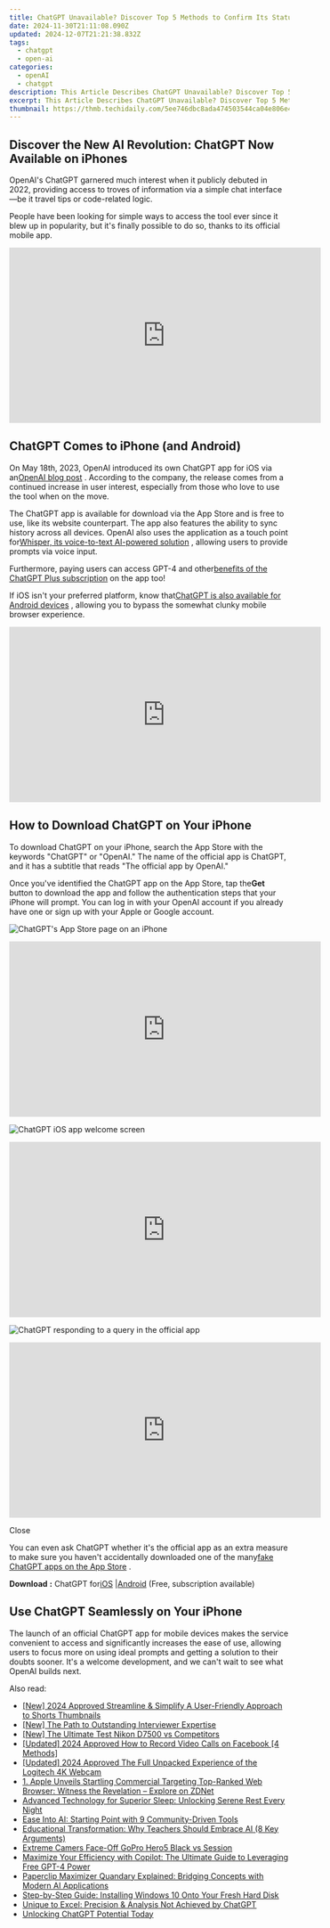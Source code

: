 ```yaml
---
title: ChatGPT Unavailable? Discover Top 5 Methods to Confirm Its Status
date: 2024-11-30T21:11:08.090Z
updated: 2024-12-07T21:21:38.832Z
tags:
  - chatgpt
  - open-ai
categories:
  - openAI
  - chatgpt
description: This Article Describes ChatGPT Unavailable? Discover Top 5 Methods to Confirm Its Status
excerpt: This Article Describes ChatGPT Unavailable? Discover Top 5 Methods to Confirm Its Status
thumbnail: https://thmb.techidaily.com/5ee746dbc8ada474503544ca04e806e436db5d4104755754e528cce96e41f403.jpg
---
```


## Discover the New AI Revolution: ChatGPT Now Available on iPhones

 OpenAI's ChatGPT garnered much interest when it publicly debuted in 2022, providing access to troves of information via a simple chat interface—be it travel tips or code-related logic.

 People have been looking for simple ways to access the tool ever since it blew up in popularity, but it's finally possible to do so, thanks to its official mobile app.

<!-- affiliate ads begin -->
<iframe width="560" height="315" src="https://www.youtube.com/embed/JAkb8Bv3AU4?si=2rHwnZYTzTLieKgY" title="YouTube video player" frameborder="0" allow="accelerometer; autoplay; clipboard-write; encrypted-media; gyroscope; picture-in-picture; web-share" referrerpolicy="strict-origin-when-cross-origin" allowfullscreen></iframe>
<!-- affiliate ads end -->

## ChatGPT Comes to iPhone (and Android)

 On May 18th, 2023, OpenAI introduced its own ChatGPT app for iOS via an[OpenAI blog post](https://openai.com/blog/introducing-the-chatgpt-app-for-ios) . According to the company, the release comes from a continued increase in user interest, especially from those who love to use the tool when on the move.

 The ChatGPT app is available for download via the App Store and is free to use, like its website counterpart. The app also features the ability to sync history across all devices. OpenAI also uses the application as a touch point for[Whisper, its voice-to-text AI-powered solution](https://www.makeuseof.com/dictate-documents-openai-whisper/) , allowing users to provide prompts via voice input.

 Furthermore, paying users can access GPT-4 and other[benefits of the ChatGPT Plus subscription](https://www.makeuseof.com/chatgpt-plus-subscription-worth-it/) on the app too!

 If iOS isn't your preferred platform, know that[ChatGPT is also available for Android devices](https://www.makeuseof.com/chatgpt-is-now-available-on-android/) , allowing you to bypass the somewhat clunky mobile browser experience.

<!-- affiliate ads begin -->
<iframe width="560" height="315" src="https://www.youtube.com/embed/AcAYRX0cwwA?si=DxqWU39vqksZbe1s" title="YouTube video player" frameborder="0" allow="accelerometer; autoplay; clipboard-write; encrypted-media; gyroscope; picture-in-picture; web-share" referrerpolicy="strict-origin-when-cross-origin" allowfullscreen></iframe>
<!-- affiliate ads end -->

## How to Download ChatGPT on Your iPhone

 To download ChatGPT on your iPhone, search the App Store with the keywords "ChatGPT" or "OpenAI." The name of the official app is ChatGPT, and it has a subtitle that reads "The official app by OpenAI."

 Once you've identified the ChatGPT app on the App Store, tap the**Get** button to download the app and follow the authentication steps that your iPhone will prompt. You can log in with your OpenAI account if you already have one or sign up with your Apple or Google account.

![ChatGPT's App Store page on an iPhone](https://static1.makeuseofimages.com/wordpress/wp-content/uploads/2023/08/chatgpt-s-app-store-page-on-an-iphone.jpg)

<!-- affiliate ads begin -->
<iframe width="560" height="315" src="https://www.youtube.com/embed/uSfA74aeYeA?si=HdJSMdeS7HVtS6-j" title="YouTube video player" frameborder="0" allow="accelerometer; autoplay; clipboard-write; encrypted-media; gyroscope; picture-in-picture; web-share" referrerpolicy="strict-origin-when-cross-origin" allowfullscreen></iframe>
<!-- affiliate ads end -->

![ChatGPT iOS app welcome screen](https://static1.makeuseofimages.com/wordpress/wp-content/uploads/2023/08/chatgpt-ios-app-welcome-screen.jpg)

<!-- affiliate ads begin -->
<iframe width="560" height="315" src="https://www.youtube.com/embed/LaWcXdTn5SE?si=QbxEkX-4a17J5RVs" title="YouTube video player" frameborder="0" allow="accelerometer; autoplay; clipboard-write; encrypted-media; gyroscope; picture-in-picture; web-share" referrerpolicy="strict-origin-when-cross-origin" allowfullscreen></iframe>
<!-- affiliate ads end -->

![ChatGPT responding to a query in the official app](https://static1.makeuseofimages.com/wordpress/wp-content/uploads/2023/08/chatgpt-responding-to-a-query-in-the-official-app.jpg)

<!-- affiliate ads begin -->
<iframe width="560" height="315" src="https://www.youtube.com/embed/K4lRBnNnd9k?si=5e0MbdOz-fF6Ry_k" title="YouTube video player" frameborder="0" allow="accelerometer; autoplay; clipboard-write; encrypted-media; gyroscope; picture-in-picture; web-share" referrerpolicy="strict-origin-when-cross-origin" allowfullscreen></iframe>
<!-- affiliate ads end -->

Close

 You can even ask ChatGPT whether it's the official app as an extra measure to make sure you haven't accidentally downloaded one of the many[fake ChatGPT apps on the App Store](https://www.makeuseof.com/how-to-spot-fake-chatgpt-app-on-apple-app-store/) .

**Download** **:** ChatGPT for[iOS](http://apps.apple.com/app/openai-chatgpt/id6448311069) |[Android](https://www.anrdoezrs.net/links/7251228/type/dlg/sid/UUmuoUeUpU2025542/https://play.google.com/store/apps/details?id=com.openai.chatgpt&hl=en&gl=US) (Free, subscription available)

## Use ChatGPT Seamlessly on Your iPhone

 The launch of an official ChatGPT app for mobile devices makes the service convenient to access and significantly increases the ease of use, allowing users to focus more on using ideal prompts and getting a solution to their doubts sooner. It's a welcome development, and we can't wait to see what OpenAI builds next.

<ins class="adsbygoogle"
     style="display:block"
     data-ad-format="autorelaxed"
     data-ad-client="ca-pub-7571918770474297"
     data-ad-slot="1223367746"></ins>

<ins class="adsbygoogle"
     style="display:block"
     data-ad-client="ca-pub-7571918770474297"
     data-ad-slot="8358498916"
     data-ad-format="auto"
     data-full-width-responsive="true"></ins>

<span class="atpl-alsoreadstyle">Also read:</span>
<div><ul>
<li><a href="https://youtube-tips.techidaily.com/024-approved-streamline-and-simplify-a-user-friendly-approach-to-shorts-thumbnails/"><u>[New] 2024 Approved Streamline & Simplify A User-Friendly Approach to Shorts Thumbnails</u></a></li>
<li><a href="https://some-approaches.techidaily.com/new-the-path-to-outstanding-interviewer-expertise/"><u>[New] The Path to Outstanding Interviewer Expertise</u></a></li>
<li><a href="https://some-guidance.techidaily.com/new-the-ultimate-test-nikon-d7500-vs-competitors/"><u>[New] The Ultimate Test Nikon D7500 vs Competitors</u></a></li>
<li><a href="https://facebook-clips.techidaily.com/updated-2024-approved-how-to-record-video-calls-on-facebook-4-methods/"><u>[Updated] 2024 Approved How to Record Video Calls on Facebook [4 Methods]</u></a></li>
<li><a href="https://screen-capture.techidaily.com/updated-2024-approved-the-full-unpacked-experience-of-the-logitech-4k-webcam/"><u>[Updated] 2024 Approved The Full Unpacked Experience of the Logitech 4K Webcam</u></a></li>
<li><a href="https://tech-renaissance.techidaily.com/1-apple-unveils-startling-commercial-targeting-top-ranked-web-browser-witness-the-revelation-explore-on-zdnet/"><u>1. Apple Unveils Startling Commercial Targeting Top-Ranked Web Browser: Witness the Revelation – Explore on ZDNet</u></a></li>
<li><a href="https://tech-haven.techidaily.com/advanced-technology-for-superior-sleep-unlocking-serene-rest-every-night/"><u>Advanced Technology for Superior Sleep: Unlocking Serene Rest Every Night</u></a></li>
<li><a href="https://tech-haven.techidaily.com/ease-into-ai-starting-point-with-9-community-driven-tools/"><u>Ease Into AI: Starting Point with 9 Community-Driven Tools</u></a></li>
<li><a href="https://tech-haven.techidaily.com/educational-transformation-why-teachers-should-embrace-ai-8-key-arguments/"><u>Educational Transformation: Why Teachers Should Embrace AI (8 Key Arguments)</u></a></li>
<li><a href="https://extra-resources.techidaily.com/extreme-camers-face-off-gopro-hero5-black-vs-session/"><u>Extreme Camers Face-Off GoPro Hero5 Black vs Session</u></a></li>
<li><a href="https://tech-haven.techidaily.com/maximize-your-efficiency-with-copilot-the-ultimate-guide-to-leveraging-free-gpt-4-power/"><u>Maximize Your Efficiency with Copilot: The Ultimate Guide to Leveraging Free GPT-4 Power</u></a></li>
<li><a href="https://tech-haven.techidaily.com/paperclip-maximizer-quandary-explained-bridging-concepts-with-modern-ai-applications/"><u>Paperclip Maximizer Quandary Explained: Bridging Concepts with Modern AI Applications</u></a></li>
<li><a href="https://techno-recovery.techidaily.com/step-by-step-guide-installing-windows-10-onto-your-fresh-hard-disk/"><u>Step-by-Step Guide: Installing Windows 10 Onto Your Fresh Hard Disk</u></a></li>
<li><a href="https://tech-haven.techidaily.com/unique-to-excel-precision-and-analysis-not-achieved-by-chatgpt/"><u>Unique to Excel: Precision & Analysis Not Achieved by ChatGPT</u></a></li>
<li><a href="https://tech-haven.techidaily.com/unlocking-chatgpt-potential-today/"><u>Unlocking ChatGPT Potential Today</u></a></li>
</ul></div>


